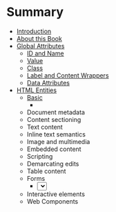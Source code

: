 # Summary

* [Introduction](README.md)
* [About this Book](about_this_book.md)
* [Global Attributes](chapter1_global_attr.md)
   * [ID and Name](global_attr/id_and_name.md)
   * [Value](global_attr/value.md)
   * [Class](global_attr/class.md)
   * [Label and Content Wrappers](global_attr/label_and_content_wrappers.md)
   * [Data Attributes](global_attr/data_attributes.md)
* [HTML Entities](html_elements.md)
   * [Basic](html_elements/section_basic.md)
       * [<doctype>](html_elements/html_docType.md)
   * Document metadata
   * Content sectioning
   * Text content
   * Inline text semantics
   * Image and multimedia
   * Embedded content
   * Scripting
   * Demarcating edits
   * Table content
   * Forms
       * [<select>](html_elements/html_select.md)
   * Interactive elements
   * Web Components

